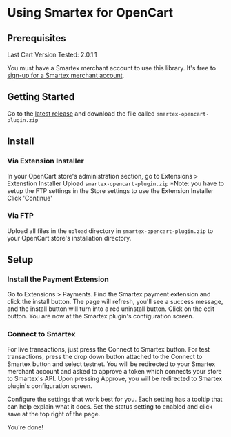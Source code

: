 # Using Smartex for OpenCart
## Prerequisites
Last Cart Version Tested: 2.0.1.1

You must have a Smartex merchant account to use this library.  It's free to [sign-up for a Smartex merchant account](https://smartex.io).

## Getting Started
Go to the [latest release](https://github.com/smartexio/smartex-opencart-plugin/releases/latest) and download the file called `smartex-opencart-plugin.zip`


## Install
### Via Extension Installer
In your OpenCart store's administration section, go to Extensions > Extenstion Installer
Upload `smartex-opencart-plugin.zip` *Note: you have to setup the FTP settings in the Store settings to use the Extension Installer
Click 'Continue'

### Via FTP
Upload all files in the `upload` directory in `smartex-opencart-plugin.zip` to your OpenCart store's installation directory.

## Setup
### Install the Payment Extension
Go to Extensions > Payments.
Find the Smartex payment extension and click the install button.  The page will refresh, you'll see a success message, and the install button will turn into a red uninstall button.
Click on the edit button.  You are now at the Smartex plugin's configuration screen.

### Connect to Smartex
For live transactions, just press the Connect to Smartex button.  For test transactions, press the drop down button attached to the Connect to Smartex button and select testnet.
You will be redirected to your Smartex merchant account and asked to approve a token which connects your store to Smartex's API.
Upon pressing Approve, you will be redirected to Smartex plugin's configuration screen.

Configure the settings that work best for you.  Each setting has a tooltip that can help explain what it does.
Set the status setting to enabled and click save at the top right of the page.

You're done!
